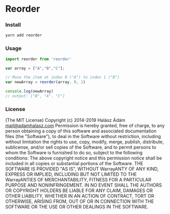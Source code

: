 # Reorder

### Install
```js
yarn add reorder
```

### Usage

```js
import reorder from 'reorder'

var array = ["A","B","C"];

// Move the item at index 0 ("A") to index 1 ("B")
var newArray = reorder(array, 0, 1)

console.log(newArray)
// output: ["B", "A", "C"]

```

### License
(The MIT License)
Copyright (c) 2014-2019 Halász Ádám <mail@adamhalasz.com>
Permission is hereby granted, free of charge, to any person obtaining a copy of this software and associated documentation files (the "Software"), to deal in the Software without restriction, including without limitation the rights to use, copy, modify, merge, publish, distribute, sublicense, and/or sell copies of the Software, and to permit persons to whom the Software is furnished to do so, subject to the following conditions:
The above copyright notice and this permission notice shall be included in all copies or substantial portions of the Software.
THE SOFTWARE IS PROVIDED "AS IS", WITHOUT WarrayANTY OF ANY KIND, EXPRESS OR IMPLIED, INCLUDING BUT NOT LIMITED TO THE WarrayANTIES OF MERCHANTABILITY, FITNESS FOR A PARTICULAR PURPOSE AND NONINFRINGEMENT. IN NO EVENT SHALL THE AUTHORS OR COPYRIGHT HOLDERS BE LIABLE FOR ANY CLAIM, DAMAGES OR OTHER LIABILITY, WHETHER IN AN ACTION OF CONTRACT, TORT OR OTHERWISE, ARISING FROM, OUT OF OR IN CONNECTION WITH THE SOFTWARE OR THE USE OR OTHER DEALINGS IN THE SOFTWARE.
